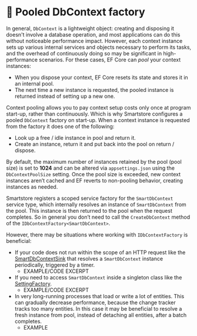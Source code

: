 # 🐣 Pooled DbContext factory

In general, `DbContext` is a lightweight object: creating and disposing it doesn't involve a database operation, and most applications can do this without noticeable performance impact. However, each context instance sets up various internal services and objects necessary to perform its tasks, and the overhead of continuously doing so may be significant in high-performance scenarios. For these cases, EF Core can _pool_ your context instances:

* When you dispose your context, EF Core resets its state and stores it in an internal pool.
* The next time a new instance is requested, the pooled instance is returned instead of setting up a new one.

Context pooling allows you to pay context setup costs only once at program start-up, rather than continuously. Which is why Smartstore configures a pooled `DbContext` factory on start-up. When a context instance is requested from the factory it does one of the following:

* Look up a free / idle instance in pool and return it.
* Create an instance, return it and put back into the pool on return / dispose.

By default, the maximum number of instances retained by the pool (pool size) is set to **1024** and can be altered via `appsettings.json` using the `DbContextPoolSize` setting. Once the pool size is exceeded, new context instances aren’t cached and EF reverts to non-pooling behavior, creating instances as needed.

Smartstore registers a scoped service factory for the `SmartDbContext` service type, which internally resolves an instance of `SmartDbContext` from the pool. This instance is then returned to the pool when the request completes. So in general you don’t need to call the `CreateDbContext` method of the `IDbContextFactory<SmartDbContext>`.

However, there may be situations where working with `IDbContextFactory` is beneficial:

* If your code does not run within the scope of an HTTP request like the [SmartDbContextSink](https://github.com/smartstore/Smartstore/blob/main/src/Smartstore.Core/Platform/Logging/Serilog/SmartDbContextSink.cs) that resolves a `SmartDbContext` instance periodically, triggered by a timer.
  * EXAMPLE/CODE EXCERPT
* If you need to access `SmartDbContext` inside a singleton class like the [SettingFactory](https://github.com/smartstore/Smartstore/blob/main/src/Smartstore.Core/Platform/Configuration/Services/SettingFactory.cs).
  * EXAMPLE/CODE EXCERPT
* In very long-running processes that load or write a lot of entities. This can gradually decrease performance, because the change tracker tracks too many entities. In this case it may be beneficial to resolve a fresh instance from pool, instead of detaching all entities, after a batch completes.
  * EXAMPLE

